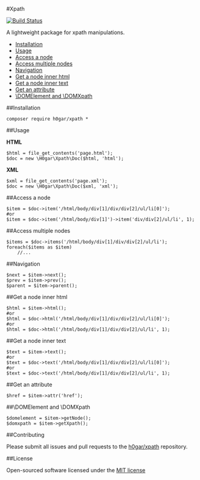 #Xpath

[![Build Status](https://travis-ci.org/h0gar/xpath.svg?branch=master)](https://travis-ci.org/h0gar/xpath)

A lightweight package for xpath manipulations.

- [Installation](#installation)
- [Usage](#usage)
- [Access a node](#access-a-node)
- [Access multiple nodes](#access-multiple-nodes)
- [Navigation](#navigation)
- [Get a node inner html](#inner-html)
- [Get a node inner text](#inner-text)
- [Get an attribute](#attribute)
- [\DOMElement and \DOMXpath](#domelement-domxpath)

<a name="installation"></a>
##Installation

	composer require h0gar/xpath *

<a name="usage"></a>
##Usage

**HTML**

	$html = file_get_contents('page.html');
	$doc = new \H0gar\Xpath\Doc($html, 'html');

**XML**

	$xml = file_get_contents('page.xml');
	$doc = new \H0gar\Xpath\Doc($xml, 'xml');

<a name="access-a-node"></a>
##Access a node

	$item = $doc->item('/html/body/div[1]/div/div[2]/ul/li[0]');
	#or
	$item = $doc->item('/html/body/div[1]')->item('div/div[2]/ul/li', 1);

<a name="access-multiple-nodes"></a>
##Access multiple nodes

	$items = $doc->items('/html/body/div[1]/div/div[2]/ul/li');
	foreach($items as $item)
		//...

<a name="navigation"></a>
##Navigation

	$next = $item->next();
	$prev = $item->prev();
	$parent = $item->parent();

<a name="inner-html"></a>
##Get a node inner html

	$html = $item->html();
	#or
	$html = $doc->html('/html/body/div[1]/div/div[2]/ul/li[0]');
	#or
	$html = $doc->html('/html/body/div[1]/div/div[2]/ul/li', 1);

<a name="inner-text"></a>
##Get a node inner text

	$text = $item->text();
	#or
	$text = $doc->text('/html/body/div[1]/div/div[2]/ul/li[0]');
	#or
	$text = $doc->text('/html/body/div[1]/div/div[2]/ul/li', 1);

<a name="attribute"></a>
##Get an attribute

	$href = $item->attr('href');

<a name="domelement-domxpath"></a>
##\DOMElement and \DOMXpath

	$domelement = $item->getNode();
	$domxpath = $item->getXpath();

##Contributing

Please submit all issues and pull requests to the [h0gar/xpath](http://github.com/h0gar/xpath) repository.

##License

Open-sourced software licensed under the [MIT license](http://opensource.org/licenses/MIT)